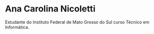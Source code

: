 # Ana Carolina Nicoletti

Estudante do Instituto Federal de Mato Grosso do Sul curso Técnico em Informática.